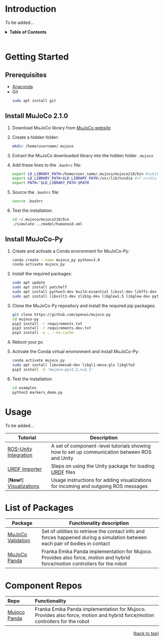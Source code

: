 # Introduction 
<div id="top"></div>

To be added...

<!-- TABLE OF CONTENTS -->
<details>
  <summary> <b> Table of Contents </b> </summary>
  <ol>
    <li>
      <a href="#introduction">About The Project</a>
    </li>
    <li>
      <a href="#getting-started">Getting Started</a>
      <ul>
        <li><a href="#prerequisites">Prerequisites</a></li>
        <li><a href="#install-mujoco-210">Install MuJoCo 2.1.0</a></li>
        <li><a href="#install-mujoco-py">Install MuJoCo-Py</a></li>
      </ul>
    </li>
    <li><a href="#usage">Usage</a></li>
    <li><a href="#list-of-packages">List of Packages</a></li>
    <li><a href="#component-repos">Component Repos</a></li>
  </ol>
</details>
<br/>

# Getting Started

## Prerequisites

* [Anaconda](https://docs.conda.io/projects/conda/en/latest/user-guide/install/index.html)
* Git
   ```sh
   sudo apt install git
   ```

## Install MuJoCo 2.1.0

1. Download MuJoCo library from [MuJoCo website](https://mujoco.org/download/mujoco210-linux-x86_64.tar.gz)
2. Create a hidden folder:

   ```sh
   mkdir /home/username/.mujoco
   ```

3. Extract the MuJoCo downloaded library into the hidden folder `.mujoco`
4. Add these lines to the `.bashrc` file:

   ```sh
   export LD_LIBRARY_PATH=/home/user_name/.mujoco/mujoco210/bin #substitute username with your username
   export LD_LIBRARY_PATH=$LD_LIBRARY_PATH:/usr/lib/nvidia #if nvidia graphic
   export PATH="$LD_LIBRARY_PATH:$PATH
   ```

5. Source the `.bashrc` file:

   ```sh
   source .bashrc
   ```

6. Test the installation:

   ```sh
   cd ~/.mujoco/mujoco210/bin
   ./simulate ../model/humanoid.xml
   ```

## Install MuJoCo-Py

1. Create and activate a Conda environment for MuJoCo-Py:

   ```sh
   conda create --name mujoco_py python=3.8
   conda activate mujoco_py
   ```

2. Install the required packages:

   ```sh
   sudo apt update
   sudo apt install patchelf
   sudo apt install python3-dev build-essential libssl-dev libffi-dev libxml2-dev  
   sudo apt install libxslt1-dev zlib1g-dev libglew1.5 libglew-dev python3-pip
   ```

3. Clone the MuJoCo-Py repository and install the required pip packages:

   ```sh
   git clone https://github.com/openai/mujoco-py
   cd mujoco-py
   pip3 install -r requirements.txt
   pip3 install -r requirements.dev.txt
   pip3 install -e . --no-cache
   ```

4. Reboot your pc
5. Activate the Conda virtual environment and install MuJoCo-Py:

   ```sh
   conda activate mujoco_py
   sudo apt install libosmesa6-dev libgl1-mesa-glx libglfw3
   pip3 install -U 'mujoco-py<2.2,>=2.1' 
   ```

6. Test the installation:

   ```sh
   cd examples
   python3 markers_demo.py
   ```

# Usage

To be added...

| Tutorial                                                                                                                                                  | Description                                                                                  |
| --------------------------------------------------------------------------------------------------------------------------------------------------------- | -------------------------------------------------------------------------------------------- |
| [ROS–Unity Integration](tutorials/ros_unity_integration/README.md)                                                                                        | A set of component-level tutorials showing how to set up communication between ROS and Unity |
| [URDF Importer](tutorials/urdf_importer/urdf_tutorial.md)                                                                                                 | Steps on using the Unity package for loading [URDF](http://wiki.ros.org/urdf) files          |
| [**New!**] [Visualizations](https://github.com/Unity-Technologies/ROS-TCP-Connector/blob/main/com.unity.robotics.visualizations/Documentation~/README.md) | Usage instructions for adding visualizations for incoming and outgoing ROS messages          |

# List of Packages

| Package                                                                                                                                                  | Functionality description                                                                                  |
| --------------------------------------------------------------------------------------------------------------------------------------------------------- | -------------------------------------------------------------------------------------------- |
| [MuJoCo Validation](mujoco_validation) | Set of utilities to retrieve the contact info and forces happened during a simulation between each pair of bodies in contact |
| [MuJoCo Panda](environment_identification/mujoco_panda) |  Franka Emika Panda implementation for Mujoco. Provides also force, motion and hybrid force/motion controllers for the robot   |


# Component Repos

| Repo                                                                       | Functionality                                      |
| :------------------------------------------------------------------------- | :------------------------------------------------- |
| [Mujoco Panda](https://github.com/justagist/mujoco_panda) | Franka Emika Panda implementation for Mujoco. Provides also force, motion and hybrid force/motion controllers for the robot |


<p align="right">(<a href="#top">back to top</a>)</p>
